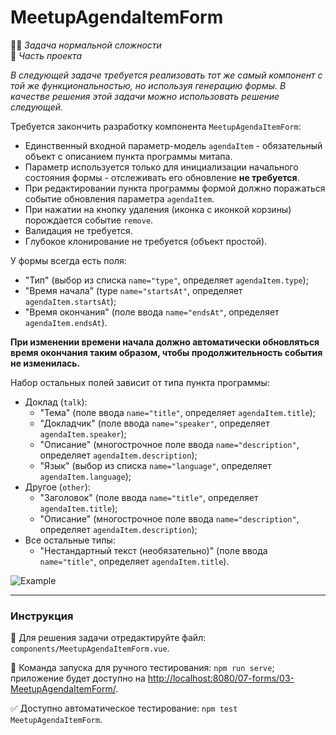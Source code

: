 # MeetupAgendaItemForm

👷🏻 _Задача нормальной сложности_\
💼 _Часть проекта_

<!--start_statement-->

_В следующей задаче требуется реализовать тот же самый компонент с той же функциональностью, но используя генерацию
формы. В качестве решения этой задачи можно использовать решение следующей._

Требуется закончить разработку компонента `MeetupAgendaItemForm`:

- Единственный входной параметр-модель `agendaItem` - обязательный объект с описанием пункта программы митапа.
- Параметр используется только для инициализации начального состояния формы - отслеживать его обновление **не
  требуется**.
- При редактировании пункта программы формой должно поражаться событие обновления параметра `agendaItem`.
- При нажатии на кнопку удаления (иконка с иконкой корзины) порождается событие `remove`.
- Валидация не требуется.
- Глубокое клонирование не требуется (объект простой).

У формы всегда есть поля:

- "Тип" (выбор из списка `name="type"`, определяет `agendaItem.type`);
- "Время начала" (type `name="startsAt"`, определяет `agendaItem.startsAt`);
- "Время окончания" (поле ввода `name="endsAt"`, определяет `agendaItem.endsAt`).

**При изменении времени начала должно автоматически обновляться время окончания таким образом, чтобы продолжительность
события не изменилась.**

Набор остальных полей зависит от типа пункта программы:

- Доклад (`talk`):
  - "Тема" (поле ввода `name="title"`, определяет `agendaItem.title`);
  - "Докладчик" (поле ввода `name="speaker"`, определяет `agendaItem.speaker`);
  - "Описание" (многострочное поле ввода `name="description"`, определяет `agendaItem.description`);
  - "Язык" (выбор из списка `name="language"`, определяет `agendaItem.language`);
- Другое (`other`):
  - "Заголовок" (поле ввода `name="title"`, определяет `agendaItem.title`);
  - "Описание" (многострочное поле ввода `name="description"`, определяет `agendaItem.description`);
- Все остальные типы:
  - "Нестандартный текст (необязательно)" (поле ввода `name="title"`, определяет `agendaItem.title`).

<img src="https://i.imgur.com/FXKhHQn.gif" alt="Example" />
<!--end_statement-->

---

### Инструкция

📝 Для решения задачи отредактируйте файл: `components/MeetupAgendaItemForm.vue`.

🚀 Команда запуска для ручного тестирования: `npm run serve`;\
приложение будет доступно на [http://localhost:8080/07-forms/03-MeetupAgendaItemForm/](http://localhost:8080/07-forms/03-MeetupAgendaItemForm/).

✅ Доступно автоматическое тестирование: `npm test MeetupAgendaItemForm`.
